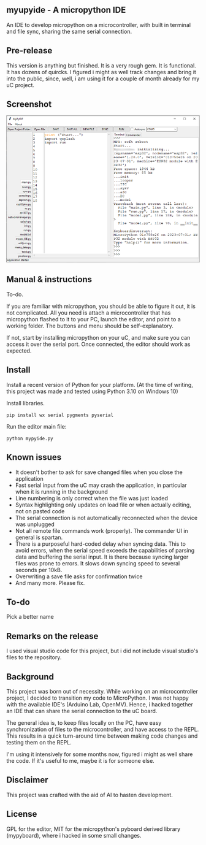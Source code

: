 ## myupyide - A micropython IDE
An IDE to develop micropython on a microcontroller, with built in terminal and file sync, sharing the same serial connection.

## Pre-release
This version is anything but finished. It is a very rough gem. It is functional. It has dozens of quircks.
I figured i might as well track changes and bring it into the public, since, well, i am using it for a couple of month already for my uC project.

## Screenshot
![Screenshot 1](screenshots/screenshot1.png)

## Manual & instructions
To-do. 

If you are familiar with micropython, you should be able to figure it out, it is not complicated. All you need is attach a microcontroller that has micropython flashed to it to your PC, launch the editor, and point to a working folder. The buttons and menu should be self-explanatory.

If not, start by installing micropython on your uC, and make sure you can access it over the serial port. Once connected, the editor should work as expected.

## Install
Install a recent version of Python for your platform. (At the time of writing, this project was made and tested using Python 3.10 on Windows 10)

Install libraries.
```
pip install wx serial pygments pyserial
```

Run the editor main file:
```
python mypyide.py
```

## Known issues
* It doesn't bother to ask for save changed files when you close the application
* Fast serial input from the uC may crash the application, in particular when it is running in the background
* Line numbering is only correct when the file was just loaded
* Syntax highlighting only updates on load file or when actually editing, not on pasted code
* The serial connection is not automatically reconnected when the device was unplugged
* Not all remote file commands work (properly). The commander UI in general is spartan.
* There is a purposeful hard-coded delay when syncing data. This to avoid errors, when the serial speed exceeds the capabilities of parsing data and buffering the serial input. It is there because syncing larger files was prone to errors. It slows down syncing speed to several seconds per 10kB.
* Overwriting a save file asks for confirmation twice
* And many more. Please fix.


## To-do
Pick a better name

## Remarks on the release
I used visual studio code for this project, but i did not include visual studio's files to the repository.

## Background
This project was born out of necessity. While working on an microcontroller project, I decided to transition my code to MicroPython. 
I was not happy with the available IDE's (Arduino Lab, OpenMV). Hence, i hacked together an IDE that can share the serial connection to the uC board. 

The general idea is, to keep files locally on the PC, have easy synchronization of files to the microcontroller, and have access to the REPL.
This results in a quick turn-around time between making code changes and testing them on the REPL.

I'm using it intensively for some months now, figured i might as well share the code. If it's useful to me, maybe it is for someone else.

## Disclaimer
This project was crafted with the aid of AI to hasten development.

## License
GPL for the editor, MIT for the micropython's pyboard derived library (mypyboard), where i hacked in some small changes.